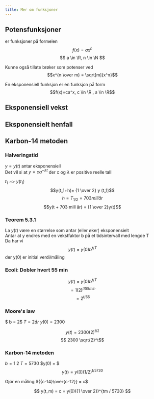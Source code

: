 ```yaml
---
title: Mer om funksjoner
---
```


## Potensfunksjoner

er funksjoner på formelen
$$ f(x)=ax^n$$
$$ a \in \R, n \in \N $$

Kunne også tillate brøker som potenser ved
$$x^{n \over m} = \sqrt[m]{x^n}$$

En eksponensiell funksjon er en funksjon på form
$$f(x)=ca^x, c \in \R , a \in \R$$

## Eksponensiell vekst

## Eksponensielt henfall

## Karbon-14 metoden

### Halveringstid

$y = y(t)$ antar eksponensiell\
Det vil si at $y=ca^{-\lambda t}$ der c og $\lambda$ er positive reelle tall

$t_1$ ~> $y(t_1)$
$$y(t_1+h)= {1 \over 2} y (t_1)$$
$$h = T_{1/2} = 703 mill år$$
$$y(t + 703 mill år) = {1 \over 2}y(t)$$

### Teorem 5.3.1

La $y(t)$ være en størrelse som antar (eller øker) eksponensielt\
Antar at y endres med en vekstfaktor b på et tidsintervall med lengde T\
Da har vi
$$y(t) = y(0)b^{t/T}$$
der y(0) er initial verdi/måling

### Ecoli: Dobler hvert 55 min

$$y(t) = y(0)b^{t/T}$$
$$ = 1 (2)^{t/55min}$$
$$ = 2^{t/55}$$

### Moore's law

$ b = 2$ $T = 2år$ $y(0) = 2300$

$$y(t) = 2300(2)^{t/2}$$
$$ 2300 \sqrt{2}^t$$

### Karbon-14 metoden

$b = {1 \ 2}$ $T = 5730$ $y(0) = $
$$y(t) = y(0)({1/2})^{t/5730}$$

Gjør en måling ${{c-14}\over{c-12}} = c$

$$
y(t_m) = c = y(0)({1 \over 2})^{tm / 5730}
$$
